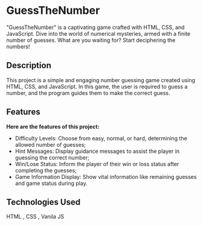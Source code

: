 # GuessTheNumber

"GuessTheNumber" is a captivating game crafted with HTML, CSS, and JavaScript. Dive into the world of numerical mysteries, armed with a finite number of guesses. What are you waiting for? Start deciphering the numbers!

## Description

This project is a simple and engaging number guessing game created using HTML, CSS, and JavaScript. In this game, the user is required to guess a number, and the program guides them to make the correct guess.

## Features

**Here are the features of this project:**

<ul>
  <li>Difficulty Levels: Choose from easy, normal, or hard, determining the allowed number of guesses;</li>
  <li>Hint Messages: Display guidance messages to assist the player in guessing the correct number;</li>
  <li>Win/Lose Status: Inform the player of their win or loss status after completing the guesses;</li>
  <li>Game Information Display: Show vital information like remaining guesses and game status during play.</li>
</ul>

## Technologies Used

HTML , CSS , Vanila JS
